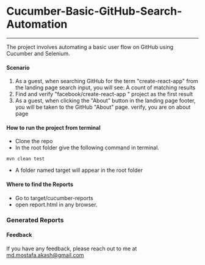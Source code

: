 # Cucumber-Basic-GitHub-Search-Automation

---
The project involves automating a basic user flow on GitHub using Cucumber and Selenium. 

#### Scenario
1. As a guest, when searching GitHub for the term "create-react-app" from the landing page search input, you will see: A count of matching results
2. Find and verify "facebook/create-react-app " project as the first result
3. As a guest, when clicking the "About" button in the landing page footer, you will be taken to the GitHub "About" page. verify, you are on about page

#### How to run the project from terminal
* Clone the repo
* In the root folder give the following command in terminal.
```
mvn clean test
```
* A folder named target will appear in the root folder

#### Where to find the Reports
* Go to target/cucumber-reports
* open report.html in any browser. 

### Generated Reports


#### Feedback
If you have any feedback, please reach out to me at md.mostafa.akash@gmail.com